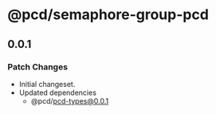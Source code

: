 # @pcd/semaphore-group-pcd

## 0.0.1

### Patch Changes

- Initial changeset.
- Updated dependencies
  - @pcd/pcd-types@0.0.1
